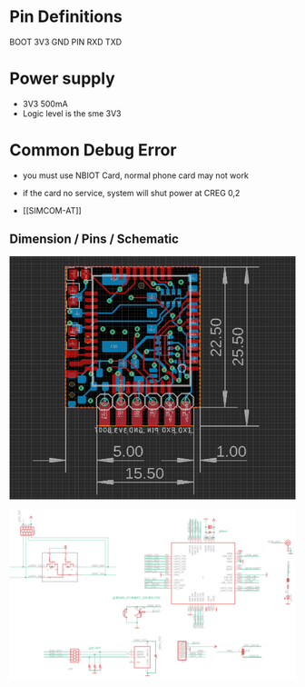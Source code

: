 


# Pin Definitions 

BOOT 3V3 GND PIN RXD TXD


# Power supply 
- 3V3 500mA
- Logic level is the sme 3V3


# Common Debug Error

- you must use NBIOT Card, normal phone card may not work
- if the card no service, system will shut power at CREG 0,2


- [[SIMCOM-AT]]



## Dimension / Pins / Schematic 

![](04-17-16-01-02-2023.png)

![](57-21-16-01-02-2023.png)